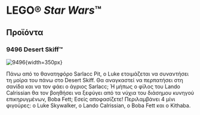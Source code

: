# LEGO® *Star Wars*™
## Προϊόντα
### 9496 Desert Skiff™

![9496](https://www.lego.com/cdn/product-assets/product.img.pri/9496_prod.jpg){width=350px}

Πάνω από το θανατηφόρο Sarlacc Pit, ο Luke ετοιμάζεται να συναντήσει τη μοίρα του πάνω στο Desert Skiff. Θα αναγκαστεί να περπατήσει στη σανίδα και να τον φάει ο άγριος Sarlacc; Ή μήπως ο φίλος του Lando Calrissian θα τον βοηθήσει να ξεφύγει από τα νύχια του διάσημου κυνηγού επικηρυγμένων, Boba Fett; Εσείς αποφασίζετε! Περιλαμβάνει 4 μίνι φιγούρες: ο Luke Skywalker, ο Lando Calrissian, ο Boba Fett και ο Kithaba.